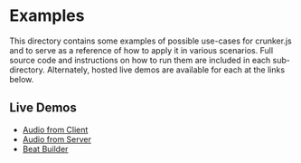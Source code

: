 # Examples

This directory contains some examples of possible use-cases for crunker.js and to serve as a reference of how to apply it in various scenarios. Full source code and instructions on how to run them are included in each sub-directory. Alternately, hosted live demos are available for each at the links below.

## Live Demos

- [Audio from Client](https://jaggad.github.io/crunker/examples/client/index.html)
- [Audio from Server](https://jaggad.github.io/crunker/examples/server/index.html)
- [Beat Builder](https://jaggad.github.io/crunker/examples/client/beatBuilder.html)
